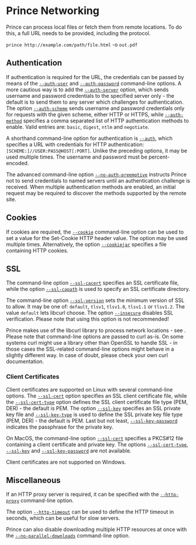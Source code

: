 Prince Networking
=================

Prince can process local files or fetch them from remote locations. To do this, a full URL needs to be provided, including the protocol.

`prince http://example.com/path/file.html` -o `out.pdf`

Authentication
--------------

If authentication is required for the URL, the credentials can be passed by means of the [`--auth-user`](doc-latest/doc-refs.html#cl-auth-user) and [`--auth-password`](doc-latest/doc-refs.html#cl-auth-password) command-line options. A more cautious way is to add the [`--auth-server`](doc-latest/doc-refs.html#cl-auth-server) option, which sends username and password credentials to the specified server only - the default is to send them to any server which challenges for authentication. The option [`--auth-scheme`](doc-latest/doc-refs.html#cl-auth-scheme) sends username and password credentials only for requests with the given scheme, either HTTP or HTTPS, while [`--auth-method`](doc-latest/doc-refs.html#cl-auth-method) specifies a comma separated list of HTTP authentication methods to enable. Valid entries are: `basic`, `digest`, `ntlm` and `negotiate`.

A shorthand command-line option for authentication is [`--auth`](doc-latest/doc-refs.html#cl-auth), which specifies a URL with credentials for HTTP authentication: `[SCHEME:]//USER:PASS@HOST[:PORT]`. Unlike the preceding options, it may be used multiple times. The username and password must be percent-encoded.

The advanced command-line option [`--no-auth-preemptive`](doc-latest/doc-refs.html#cl-no-auth-preemptive) instructs Prince not to send credentials to named servers until an authentication challenge is received. When multiple authentication methods are enabled, an initial request may be required to discover the methods supported by the remote site.

Cookies
-------

If cookies are required, the [`--cookie`](doc-latest/doc-refs.html#cl-cookie) command-line option can be used to set a value for the Set-Cookie HTTP header value. The option may be used multiple times. Alternatively, the option [`--cookiejar`](doc-latest/doc-refs.html#cl-cookiejar) specifies a file containing HTTP cookies.

SSL
---

The command-line option [`--ssl-cacert`](doc-latest/doc-refs.html#cl-ssl-cacert) specifies an SSL certificate file, while the option [`--ssl-capath`](doc-latest/doc-refs.html#cl-ssl-capath) is used to specify an SSL certificate directory.

The command-line option [`--ssl-version`](doc-latest/doc-refs.html#cl-ssl-version) sets the minimum version of SSL to allow. It may be one of: `default`, `tlsv1`, `tlsv1.0`, `tlsv1.1` or `tlsv1.2`. The value `default` lets libcurl choose. The option [`--insecure`](doc-latest/doc-refs.html#cl-insecure) disables SSL verification. Please note that using this option is not recommended!

Prince makes use of the libcurl library to process network locations - see . Please note that command-line options are passed to curl as-is. On some systems curl might use a library other than OpenSSL to handle SSL - in those cases the SSL-related command-line options might behave in a slightly different way. In case of doubt, please check your own curl documentation.

### Client Certificates

Client certificates are supported on Linux with several command-line options. The [`--ssl-cert`](doc-latest/doc-refs.html#cl-ssl-cert) option specifies an SSL client certificate file, while the [`--ssl-cert-type`](doc-latest/doc-refs.html#cl-ssl-cert-type) option defines the SSL client certificate file type (PEM, DER) - the default is PEM. The option [`--ssl-key`](doc-latest/doc-refs.html#cl-ssl-key) specifies an SSL private key file and [`--ssl-key-type`](doc-latest/doc-refs.html#cl-ssl-key-type) is used to define the SSL private key file type (PEM, DER) - the default is PEM. Last but not least, [`--ssl-key-password`](doc-latest/doc-refs.html#cl-ssl-key-password) indicates the passphrase for the private key.

On MacOS, the command-line option [`--ssl-cert`](doc-latest/doc-refs.html#cl-ssl-cert) specifies a PKCS\#12 file containing a client certificate and private key. The options [`--ssl-cert-type`](doc-latest/doc-refs.html#cl-ssl-cert-type), [`--ssl-key`](doc-latest/doc-refs.html#cl-ssl-key) and [`--ssl-key-password`](doc-latest/doc-refs.html#cl-ssl-key-password) are not available.

Client certificates are not supported on Windows.

Miscellaneous
-------------

If an HTTP proxy server is required, it can be specified with the [`--http-proxy`](doc-latest/doc-refs.html#cl-http-proxy) command-line option.

The option [`--http-timeout`](doc-latest/doc-refs.html#cl-http-timeout) can be used to define the HTTP timeout in seconds, which can be useful for slow servers.

Prince can also disable downloading multiple HTTP resources at once with the [`--no-parallel-downloads`](doc-latest/doc-refs.html#cl-no-parallel-downloads) command-line option.
